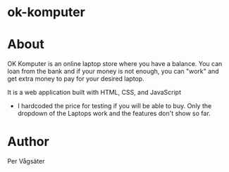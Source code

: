 # ok-komputer

# About

OK Komputer is an online laptop store where you have a balance. You can loan from the bank and if your money is not enough, you can "work" and get extra money to pay for your desired laptop. 

It is a web application built with HTML, CSS, and JavaScript

* I hardcoded the price for testing if you will be able to buy. Only the dropdown of the Laptops work and the features don't show so far. 

#  Author 
Per Vågsäter 
